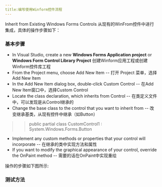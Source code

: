 ```yaml
---
title:编写使用Winform控件流程
---
```


 Inherit from Existing Windows Forms Controls 
 从现有的WinFrom控件中进行集成，具体的操作步骤如下：

### 基本步骤

*  In Visual Studio, create a new **Windows Forms Application project** or **Windows Form Control Library Project**
    创建Winform应用工程或创建Winform控件库工程
* From the Project menu, choose Add New Item  -- 打开 Project 菜单，选择 Add New Item
* In the Add New Item dialog box, double-click Custom Control -- 在Add New Item窗口中，选择Custom Control
* Locate the class declaration, which inherits from Control  -- 在类定义文件中，可以发现是从Control继承的
* Change the base class to the control that you want to inherit from -- 改变继承基类，从现有控件中继承（如Button）
>>public partial class CustomControl1 : System.Windows.Forms.Button
* Implement any custom methods or properties that your control will incorporate  -- 在继承的类中实现方法和属性
* If you want to modify the graphical appearance of your control, override the OnPaint method -- 需要的话在OnPaint中实现重绘

操作的步骤如下图所示:


### 测试方法



